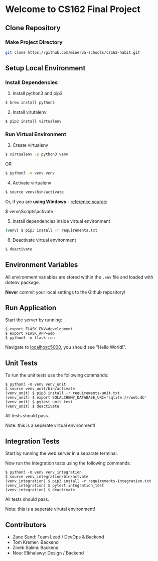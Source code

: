 # Welcome to CS162 Final Project

## Clone Repository

### Make Project Directory
```bash
git clone https://github.com/minerva-schools/cs162-habit.git
```

## Setup Local Environment

### Install Dependencies

1. Install python3 and pip3

```bash
$ brew install python3
```

2. Install virutalenv

```bash
$ pip3 install virtualenv
```

### Run Virtual Environment

3. Create virtualenv

```bash
$ virtualenv -p python3 venv
```
OR
```bash
$ python3 -m venv venv
```

4. Activate virtualenv
```bash
$ source venv/bin/activate
```
Or, if you are **using Windows** - [reference source:](https://stackoverflow.com/questions/8921188/issue-with-virtualenv-cannot-activate)

$ venv\Scripts\activate

5. Install dependencies inside virtual environment
```bash
(venv) $ pip3 install -r requirements.txt
```

6. Deactivate virtual environment
```bash
$ deactivate
```

## Environment Variables

All environment variables are stored within the `.env` file and loaded with dotenv package.

**Never** commit your local settings to the Github repository!

## Run Application

Start the server by running:

    $ export FLASK_ENV=development
    $ export FLASK_APP=web
    $ python3 -m flask run

Navigate to [localhost:5000](localhost:5000), you should see "Hello World!".

## Unit Tests
To run the unit tests use the following commands:

    $ python3 -m venv venv_unit
    $ source venv_unit/bin/activate
    (venv_unit) $ pip3 install -r requirements-unit.txt
    (venv_unit) $ export SQLALCHEMY_DATABASE_URI='sqlite:///web.db'
    (venv_unit) $ pytest unit_test
    (venv_unit) $ deactivate

All tests should pass.

Note: this is a seperate virtual environment!

## Integration Tests
Start by running the web server in a separate terminal.

Now run the integration tests using the following commands:

    $ python3 -m venv venv_integration
    $ source venv_integration/bin/actvate
    (venv_integration) $ pip3 install -r requirements-integration.txt
    (venv_integration) $ pytest integration_test
    (venv_integration) $ deactivate

All tests should pass.

Note: this is a seperate virutal environment!

## Contributors
- Zane Sand: Team Lead / DevOps & Backend
- Tom Kremer: Backend
- Zineb Salimi: Backend
- Nour Elkhalawy: Design / Backend
